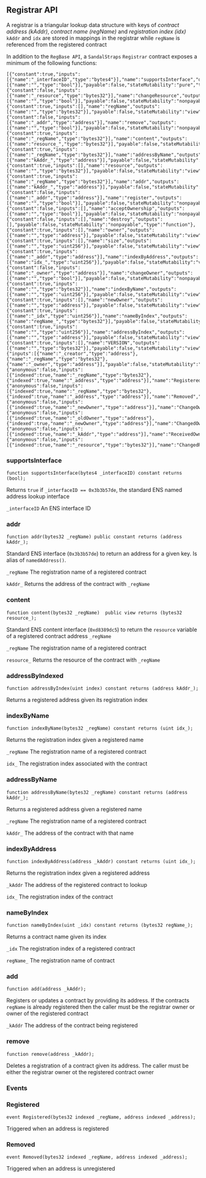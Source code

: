 ## Registrar API
A registrar is a triangular lookup data structure with keys of *contract address
(kAddr)*, *contract name (regName)* and *registration index (idx)*
`kAddr` and `idx` are stored in mappings in the registrar while `regName` is
referenced from the registered contract

In addition to the `RegBase API`, a `SandalStraps` `Registrar` contract
exposes a minimum of the following functions:

```
[{"constant":true,"inputs":[{"name":"_interfaceID","type":"bytes4"}],"name":"supportsInterface","outputs":[{"name":"","type":"bool"}],"payable":false,"stateMutability":"pure","type":"function"},{"constant":false,"inputs":[{"name":"_resource","type":"bytes32"}],"name":"changeResource","outputs":[{"name":"","type":"bool"}],"payable":false,"stateMutability":"nonpayable","type":"function"},{"constant":true,"inputs":[],"name":"regName","outputs":[{"name":"","type":"bytes32"}],"payable":false,"stateMutability":"view","type":"function"},{"constant":false,"inputs":[{"name":"_addr","type":"address"}],"name":"remove","outputs":[{"name":"","type":"bool"}],"payable":false,"stateMutability":"nonpayable","type":"function"},{"constant":true,"inputs":[{"name":"_regName","type":"bytes32"}],"name":"content","outputs":[{"name":"resource_","type":"bytes32"}],"payable":false,"stateMutability":"view","type":"function"},{"constant":true,"inputs":[{"name":"_regName","type":"bytes32"}],"name":"addressByName","outputs":[{"name":"kAddr_","type":"address"}],"payable":false,"stateMutability":"view","type":"function"},{"constant":true,"inputs":[],"name":"resource","outputs":[{"name":"","type":"bytes32"}],"payable":false,"stateMutability":"view","type":"function"},{"constant":true,"inputs":[{"name":"_regName","type":"bytes32"}],"name":"addr","outputs":[{"name":"kAddr_","type":"address"}],"payable":false,"stateMutability":"view","type":"function"},{"constant":false,"inputs":[{"name":"_addr","type":"address"}],"name":"register","outputs":[{"name":"","type":"bool"}],"payable":false,"stateMutability":"nonpayable","type":"function"},{"constant":false,"inputs":[],"name":"acceptOwnership","outputs":[{"name":"","type":"bool"}],"payable":false,"stateMutability":"nonpayable","type":"function"},{"constant":false,"inputs":[],"name":"destroy","outputs":[],"payable":false,"stateMutability":"nonpayable","type":"function"},{"constant":true,"inputs":[],"name":"owner","outputs":[{"name":"","type":"address"}],"payable":false,"stateMutability":"view","type":"function"},{"constant":true,"inputs":[],"name":"size","outputs":[{"name":"","type":"uint256"}],"payable":false,"stateMutability":"view","type":"function"},{"constant":true,"inputs":[{"name":"_addr","type":"address"}],"name":"indexByAddress","outputs":[{"name":"idx_","type":"uint256"}],"payable":false,"stateMutability":"view","type":"function"},{"constant":false,"inputs":[{"name":"_owner","type":"address"}],"name":"changeOwner","outputs":[{"name":"","type":"bool"}],"payable":false,"stateMutability":"nonpayable","type":"function"},{"constant":true,"inputs":[{"name":"","type":"bytes32"}],"name":"indexByName","outputs":[{"name":"","type":"uint256"}],"payable":false,"stateMutability":"view","type":"function"},{"constant":true,"inputs":[],"name":"newOwner","outputs":[{"name":"","type":"address"}],"payable":false,"stateMutability":"view","type":"function"},{"constant":true,"inputs":[{"name":"_idx","type":"uint256"}],"name":"nameByIndex","outputs":[{"name":"regName_","type":"bytes32"}],"payable":false,"stateMutability":"view","type":"function"},{"constant":true,"inputs":[{"name":"","type":"uint256"}],"name":"addressByIndex","outputs":[{"name":"","type":"address"}],"payable":false,"stateMutability":"view","type":"function"},{"constant":true,"inputs":[],"name":"VERSION","outputs":[{"name":"","type":"bytes32"}],"payable":false,"stateMutability":"view","type":"function"},{"inputs":[{"name":"_creator","type":"address"},{"name":"_regName","type":"bytes32"},{"name":"_owner","type":"address"}],"payable":false,"stateMutability":"nonpayable","type":"constructor"},{"anonymous":false,"inputs":[{"indexed":true,"name":"_regName","type":"bytes32"},{"indexed":true,"name":"_address","type":"address"}],"name":"Registered","type":"event"},{"anonymous":false,"inputs":[{"indexed":true,"name":"_regName","type":"bytes32"},{"indexed":true,"name":"_address","type":"address"}],"name":"Removed","type":"event"},{"anonymous":false,"inputs":[{"indexed":true,"name":"_newOwner","type":"address"}],"name":"ChangeOwnerTo","type":"event"},{"anonymous":false,"inputs":[{"indexed":true,"name":"_oldOwner","type":"address"},{"indexed":true,"name":"_newOwner","type":"address"}],"name":"ChangedOwner","type":"event"},{"anonymous":false,"inputs":[{"indexed":true,"name":"_kAddr","type":"address"}],"name":"ReceivedOwnership","type":"event"},{"anonymous":false,"inputs":[{"indexed":true,"name":"_resource","type":"bytes32"}],"name":"ChangedResource","type":"event"}]
```

### supportsInterface
```
function supportsInterface(bytes4 _interfaceID) constant returns (bool);
```
Returns `true` if `_interfaceID == 0x3b3b57de`, the standard ENS named address lookup interface

`_interfaceID` An ENS interface ID

### addr
```
function addr(bytes32 _regName) public constant returns (address kAddr_);
```
Standard ENS interface (`0x3b3b57de`) to return an address for a given key. Is alias of `namedAddress()`.

`_regName` The registration name of a registered contract

`kAddr_` Returns the address of the contract with `_regName`

### content
```
function content(bytes32 _regName)  public view returns (bytes32 resource_);
```
Standard ENS content interface (`0xd8389dc5`) to return the `resource` variable
of a registered contract address `_regName`

`_regName` The registration name of a registered contract

`resource_` Returns the resource of the contract with `_regName`

### addressByIndexed
```
function addressByIndex(uint index) constant returns (address kAddr_);
```
Returns a registered address given its registration index

### indexByName
```
function indexByName(bytes32 _regName) constant returns (uint idx_);
```
Returns the registration index given a registered name

`_regName` The registration name of a registered contract

`idx_` The registration index associated with the contract

### addressByName
```
function addressByName(bytes32 _regName) constant returns (address kAddr_);
```
Returns a registered address given a registered name

`_regName` The registration name of a registered contract

`kAddr_` The address of the contract with that name

### indexByAddress
```
function indexByAddress(address _kAddr) constant returns (uint idx_);
```
Returns the registration index given a registered address

`_kAddr` The address of the registered contract to lookup

`idx_` The registration index of the contract

### nameByIndex
```
function nameByIndex(uint _idx) constant returns (bytes32 regName_);
```
Returns a contract name given its index

`_idx` The registration index of a registered contract

`regName_` The registration name of contract

### add
```
function add(address _kAddr);
```
Registers or updates a contract by providing its address. 
If the contracts `regName` is already registered then the caller must be the 
registrar owner or owner of the registered contract

`_kAddr` The address of the contract being registered

### remove
```
function remove(address _kAddr);
```
Deletes a registration of a contract given its address.
The caller must be either the registrar owner ot the registered contract
owner

### Events
### Registered
```
event Registered(bytes32 indexed _regName, address indexed _address);
```
Triggered when an address is registered

### Removed    
```
event Removed(bytes32 indexed _regName, address indexed _address);
```
Triggered when an address is unregistered
    